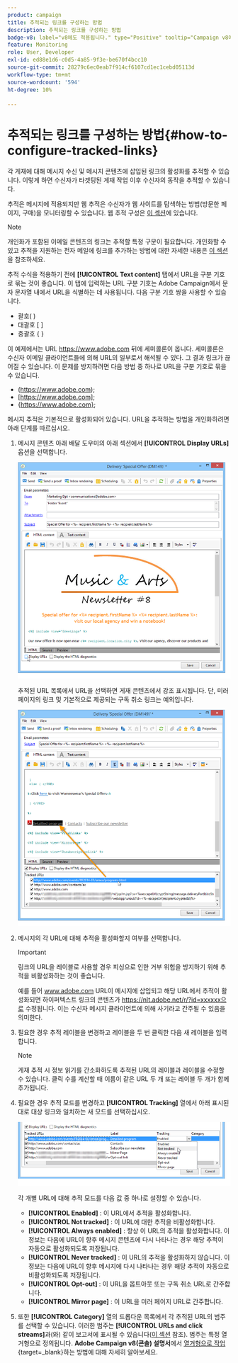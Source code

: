 ```yaml
---
product: campaign
title: 추적되는 링크를 구성하는 방법
description: 추적되는 링크를 구성하는 방법
badge-v8: label="v8에도 적용됩니다." type="Positive" tooltip="Campaign v8에도 적용됩니다."
feature: Monitoring
role: User, Developer
exl-id: ed88e1d6-c0d5-4a85-9f3e-be670f4bcc10
source-git-commit: 28279c6ec0eab7f914cf6107cd1ec1cebd05113d
workflow-type: tm+mt
source-wordcount: '594'
ht-degree: 10%

---
```


# 추적되는 링크를 구성하는 방법{#how-to-configure-tracked-links}



각 게재에 대해 메시지 수신 및 메시지 콘텐츠에 삽입된 링크의 활성화를 추적할 수 있습니다. 이렇게 하면 수신자가 타겟팅된 게재 작업 이후 수신자의 동작을 추적할 수 있습니다.

추적은 메시지에 적용되지만 웹 추적은 수신자가 웹 사이트를 탐색하는 방법(방문한 페이지, 구매)을 모니터링할 수 있습니다. 웹 추적 구성은 [이 섹션](../../configuration/using/about-web-tracking.md)에 있습니다.

>[!NOTE]
>
>개인화가 포함된 이메일 콘텐츠의 링크는 추적할 특정 구문이 필요합니다. 개인화할 수 있고 추적을 지원하는 전자 메일에 링크를 추가하는 방법에 대한 자세한 내용은 [이 섹션](tracking-personalized-links.md)을 참조하세요.

추적 수식을 적용하기 전에 **[!UICONTROL Text content]** 탭에서 URL을 구분 기호로 묶는 것이 좋습니다. 이 탭에 입력하는 URL 구분 기호는 Adobe Campaign에서 문자 문자열 내에서 URL을 식별하는 데 사용됩니다. 다음 구분 기호 쌍을 사용할 수 있습니다.
* 괄호( )
* 대괄호 [ ]
* 중괄호 { }

이 예제에서는 URL https://www.adobe.com 뒤에 세미콜론이 옵니다. 세미콜론은 수신자 이메일 클라이언트들에 의해 URL의 일부로서 해석될 수 있다. 그 결과 링크가 끊어질 수 있습니다. 이 문제를 방지하려면 다음 방법 중 하나로 URL을 구분 기호로 묶을 수 있습니다.
* (https://www.adobe.com);
* [https://www.adobe.com];
* {https://www.adobe.com};

메시지 추적은 기본적으로 활성화되어 있습니다. URL을 추적하는 방법을 개인화하려면 아래 단계를 따르십시오.

1. 메시지 콘텐츠 아래 배달 도우미의 아래 섹션에서 **[!UICONTROL Display URLs]** 옵션을 선택합니다.

   ![](assets/s_ncs_user_email_del_display_urls.png)

   추적된 URL 목록에서 URL을 선택하면 게재 콘텐츠에서 강조 표시됩니다. 단, 미러 페이지의 링크 및 기본적으로 제공되는 구독 취소 링크는 예외입니다.

   ![](assets/s_ncs_user_email_del_show_urls.png)

1. 메시지의 각 URL에 대해 추적을 활성화할지 여부를 선택합니다.

   >[!IMPORTANT]
   >
   >링크의 URL을 레이블로 사용할 경우 피싱으로 인한 거부 위험을 방지하기 위해 추적을 비활성화하는 것이 좋습니다.
   >
   >예를 들어 www.adobe.com URL이 메시지에 삽입되고 해당 URL에서 추적이 활성화되면 하이퍼텍스트 링크의 콘텐츠가 https://nlt.adobe.net/r/?id=xxxxxx으로 수정됩니다. 이는 수신자 메시지 클라이언트에 의해 사기라고 간주될 수 있음을 의미한다.

1. 필요한 경우 추적 레이블을 변경하고 레이블을 두 번 클릭한 다음 새 레이블을 입력합니다.

   >[!NOTE]
   >
   >게재 추적 시 정보 읽기를 간소화하도록 추적된 URL의 레이블과 레이블을 수정할 수 있습니다. 클릭 수를 계산할 때 이름이 같은 URL 두 개 또는 레이블 두 개가 함께 추가됩니다.

1. 필요한 경우 추적 모드를 변경하고 **[!UICONTROL Tracking]** 열에서 아래 표시된 대로 대상 링크와 일치하는 새 모드를 선택하십시오.

   ![](assets/s_ncs_user_select_tracking_mode.png)

   각 개별 URL에 대해 추적 모드를 다음 값 중 하나로 설정할 수 있습니다.

   * **[!UICONTROL Enabled]** : 이 URL에서 추적을 활성화합니다.
   * **[!UICONTROL Not tracked]** : 이 URL에 대한 추적을 비활성화합니다.
   * **[!UICONTROL Always enabled]** : 항상 이 URL의 추적을 활성화합니다. 이 정보는 다음에 URL이 향후 메시지 콘텐츠에 다시 나타나는 경우 해당 추적이 자동으로 활성화되도록 저장됩니다.
   * **[!UICONTROL Never tracked]** : 이 URL의 추적을 활성화하지 않습니다. 이 정보는 다음에 URL이 향후 메시지에 다시 나타나는 경우 해당 추적이 자동으로 비활성화되도록 저장됩니다.
   * **[!UICONTROL Opt-out]** : 이 URL을 옵트아웃 또는 구독 취소 URL로 간주합니다.
   * **[!UICONTROL Mirror page]** : 이 URL을 미러 페이지 URL로 간주합니다.

1. 또한 **[!UICONTROL Category]** 열의 드롭다운 목록에서 각 추적된 URL의 범주를 선택할 수 있습니다. 이러한 범주는 **[!UICONTROL URLs and click streams]**&#x200B;과(와) 같이 보고서에 표시될 수 있습니다([이 섹션](../../reporting/using/reports-on-deliveries.md#urls-and-click-streams) 참조). 범주는 특정 열거형으로 정의됩니다. **Adobe Campaign v8(콘솔) 설명서**&#x200B;에서 [열거형으로 작업](https://experienceleague.adobe.com/ko/docs/campaign/campaign-v8/config/settings/enumerations){target=_blank}하는 방법에 대해 자세히 알아보세요.
